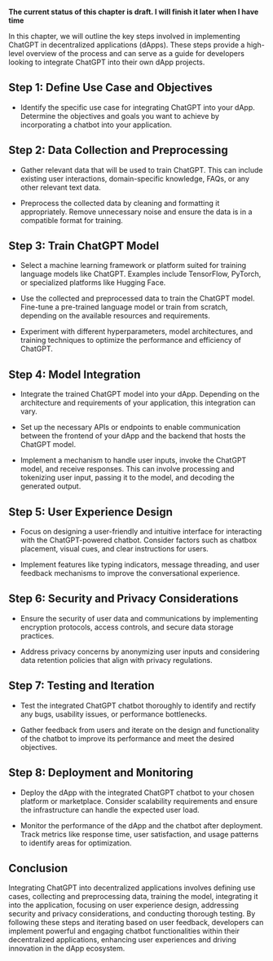 **The current status of this chapter is draft. I will finish it later when I have time**

In this chapter, we will outline the key steps involved in implementing ChatGPT in decentralized applications (dApps). These steps provide a high-level overview of the process and can serve as a guide for developers looking to integrate ChatGPT into their own dApp projects.

Step 1: Define Use Case and Objectives
--------------------------------------

* Identify the specific use case for integrating ChatGPT into your dApp. Determine the objectives and goals you want to achieve by incorporating a chatbot into your application.

Step 2: Data Collection and Preprocessing
-----------------------------------------

* Gather relevant data that will be used to train ChatGPT. This can include existing user interactions, domain-specific knowledge, FAQs, or any other relevant text data.

* Preprocess the collected data by cleaning and formatting it appropriately. Remove unnecessary noise and ensure the data is in a compatible format for training.

Step 3: Train ChatGPT Model
---------------------------

* Select a machine learning framework or platform suited for training language models like ChatGPT. Examples include TensorFlow, PyTorch, or specialized platforms like Hugging Face.

* Use the collected and preprocessed data to train the ChatGPT model. Fine-tune a pre-trained language model or train from scratch, depending on the available resources and requirements.

* Experiment with different hyperparameters, model architectures, and training techniques to optimize the performance and efficiency of ChatGPT.

Step 4: Model Integration
-------------------------

* Integrate the trained ChatGPT model into your dApp. Depending on the architecture and requirements of your application, this integration can vary.

* Set up the necessary APIs or endpoints to enable communication between the frontend of your dApp and the backend that hosts the ChatGPT model.

* Implement a mechanism to handle user inputs, invoke the ChatGPT model, and receive responses. This can involve processing and tokenizing user input, passing it to the model, and decoding the generated output.

Step 5: User Experience Design
------------------------------

* Focus on designing a user-friendly and intuitive interface for interacting with the ChatGPT-powered chatbot. Consider factors such as chatbox placement, visual cues, and clear instructions for users.

* Implement features like typing indicators, message threading, and user feedback mechanisms to improve the conversational experience.

Step 6: Security and Privacy Considerations
-------------------------------------------

* Ensure the security of user data and communications by implementing encryption protocols, access controls, and secure data storage practices.

* Address privacy concerns by anonymizing user inputs and considering data retention policies that align with privacy regulations.

Step 7: Testing and Iteration
-----------------------------

* Test the integrated ChatGPT chatbot thoroughly to identify and rectify any bugs, usability issues, or performance bottlenecks.

* Gather feedback from users and iterate on the design and functionality of the chatbot to improve its performance and meet the desired objectives.

Step 8: Deployment and Monitoring
---------------------------------

* Deploy the dApp with the integrated ChatGPT chatbot to your chosen platform or marketplace. Consider scalability requirements and ensure the infrastructure can handle the expected user load.

* Monitor the performance of the dApp and the chatbot after deployment. Track metrics like response time, user satisfaction, and usage patterns to identify areas for optimization.

Conclusion
----------

Integrating ChatGPT into decentralized applications involves defining use cases, collecting and preprocessing data, training the model, integrating it into the application, focusing on user experience design, addressing security and privacy considerations, and conducting thorough testing. By following these steps and iterating based on user feedback, developers can implement powerful and engaging chatbot functionalities within their decentralized applications, enhancing user experiences and driving innovation in the dApp ecosystem.
